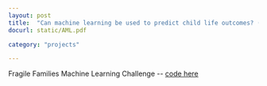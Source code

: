 ```yaml
---
layout: post
title:  "Can machine learning be used to predict child life outcomes? (link to PDF)"
docurl: static/AML.pdf

category: "projects"

---
```

Fragile Families Machine Learning Challenge --
<a href="https://www.WordPress.com" target="_blank">code here</a>

